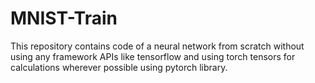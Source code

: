 # MNIST-Train
This repository contains code of a neural network from scratch without using any framework APIs like tensorflow and using torch tensors for calculations wherever possible using pytorch library.
